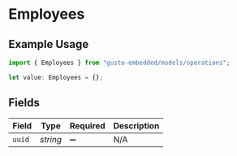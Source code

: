 # Employees

## Example Usage

```typescript
import { Employees } from "gusto-embedded/models/operations";

let value: Employees = {};
```

## Fields

| Field              | Type               | Required           | Description        |
| ------------------ | ------------------ | ------------------ | ------------------ |
| `uuid`             | *string*           | :heavy_minus_sign: | N/A                |